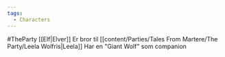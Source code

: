 ```yaml
---
tags:
  - Characters
---
```

#TheParty 
[[Elf|Elver]]
Er bror til [[content/Parties/Tales From Martere/The Party/Leela Wolfris|Leela]] 
Har en "Giant Wolf" som companion